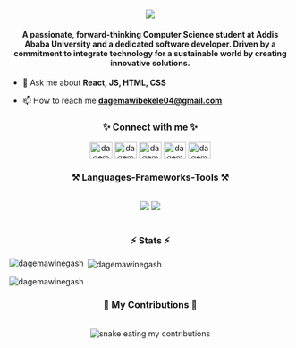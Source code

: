 <h1 align="center">
    <img src="https://readme-typing-svg.herokuapp.com/?font=Righteous&size=35&center=true&vCenter=true&width=500&height=70&duration=4000&lines=Hi+There!+👋;+I'm+Dagemawi+Negash!;" />
</h1>

<h4 align="center">A passionate, forward-thinking Computer Science student at Addis Ababa University and a dedicated software developer. Driven by a commitment to integrate technology for a sustainable world by creating innovative solutions.</h4>

- 💬 Ask me about **React, JS, HTML, CSS**

- 📫 How to reach me **dagemawibekele04@gmail.com**

<h3 align="center">✨ Connect with me ✨</h3>
<p align="center">
<a href="https://twitter.com/dagemawibekele" target="blank"><img align="center" src="https://raw.githubusercontent.com/rahuldkjain/github-profile-readme-generator/master/src/images/icons/Social/twitter.svg" alt="dagemawibekele" height="30" width="40" /></a>
<a href="https://linkedin.com/in/dagemawi-negash" target="blank"><img align="center" src="https://raw.githubusercontent.com/rahuldkjain/github-profile-readme-generator/master/src/images/icons/Social/linked-in-alt.svg" alt="dagemawi-negash" height="30" width="40" /></a>
<a href="https://instagram.com/dagemawibekele" target="blank"><img align="center" src="https://raw.githubusercontent.com/rahuldkjain/github-profile-readme-generator/master/src/images/icons/Social/instagram.svg" alt="dagemawibekele" height="30" width="40" /></a>
<a href="https://codeforces.com/profile/dagemawinegash" target="blank"><img align="center" src="https://raw.githubusercontent.com/rahuldkjain/github-profile-readme-generator/master/src/images/icons/Social/codeforces.svg" alt="dagemawinegash" height="30" width="40" /></a>
<a href="https://www.leetcode.com/dagemawinegash" target="blank"><img align="center" src="https://raw.githubusercontent.com/rahuldkjain/github-profile-readme-generator/master/src/images/icons/Social/leet-code.svg" alt="dagemawinegash" height="30" width="40" /></a>
</p>

<h3 align="center">⚒️ Languages-Frameworks-Tools ⚒️</h3>
<br/>
<div align="center">
    <img src="https://skillicons.dev/icons?i=react,bootstrap,html,css,vscode,github,figma,tailwind,git,redux,bootstrap" />
    <img src="https://skillicons.dev/icons?i=nodejs,python,javascript,cpp,java,mysql,aws,linux" /><br>
</div>
<br/>

<h3 align="center">⚡ Stats ⚡</h3>
<p><img align="left" src="https://github-readme-stats.vercel.app/api/top-langs?username=dagemawinegash&show_icons=true&locale=en&layout=compact" alt="dagemawinegash" /></p>

<p>&nbsp;<img align="center" src="https://github-readme-stats.vercel.app/api?username=dagemawinegash&show_icons=true&locale=en" alt="dagemawinegash" /></p>

<p><img align="center" src="https://github-readme-streak-stats.herokuapp.com/?user=dagemawinegash&" alt="dagemawinegash" /></p>

<div align="center">
  <h3>🐍 My Contributions 🐍</h3>
  <br>
    <img alt="snake eating my contributions" src="https://raw.githubusercontent.com/dagemawinegash/dagemawinegash/output/github-contribution-grid-snake.svg" />
  <br/>
</div>
